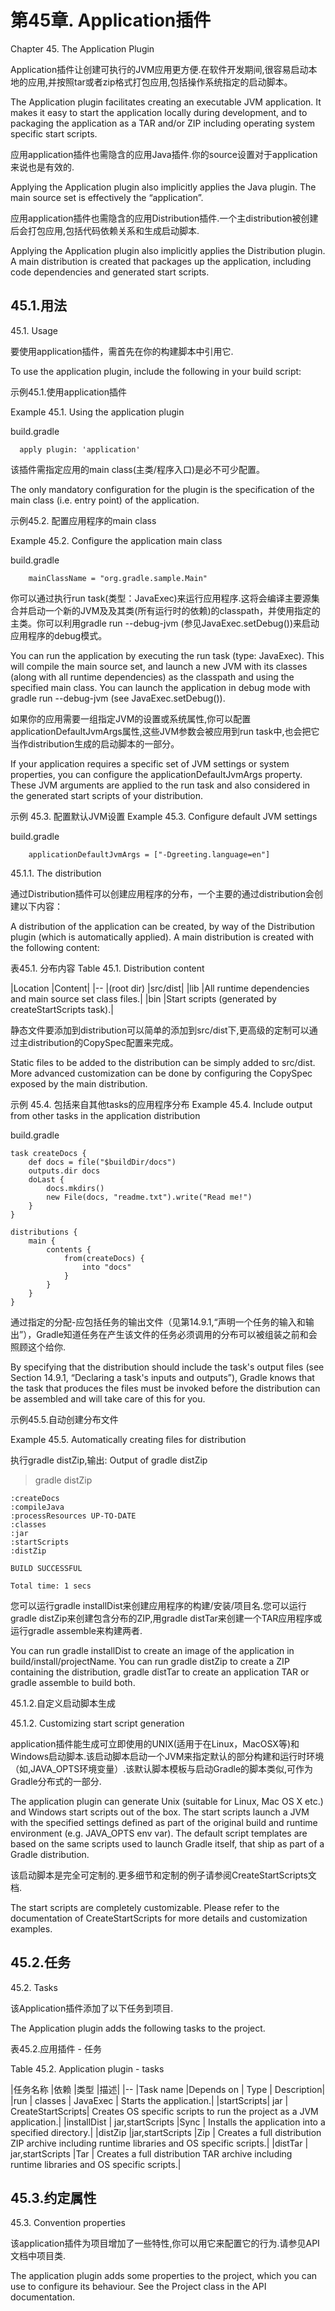 # **第45章. Application插件**

Chapter 45. The Application Plugin

Application插件让创建可执行的JVM应用更方便.在软件开发期间,很容易启动本地的应用,并按照tar或者zip格式打包应用,包括操作系统指定的启动脚本。

The Application plugin facilitates creating an executable JVM application. It makes it easy to start the application locally during development, and to packaging the application as a TAR and/or ZIP including operating system specific start scripts.

应用application插件也需隐含的应用Java插件.你的source设置对于application来说也是有效的.

Applying the Application plugin also implicitly applies the Java plugin. The main source set is effectively the “application”.

应用application插件也需隐含的应用Distribution插件.一个主distribution被创建后会打包应用,包括代码依赖关系和生成启动脚本.

Applying the Application plugin also implicitly applies the Distribution plugin. A main distribution is created that packages up the application, including code dependencies and generated start scripts.

## **45.1.用法**

45.1. Usage

要使用application插件，需首先在你的构建脚本中引用它.

To use the application plugin, include the following in your build script:

示例45.1.使用application插件

Example 45.1. Using the application plugin

build.gradle
```
  apply plugin: 'application'
```

该插件需指定应用的main class(主类/程序入口)是必不可少配置。

The only mandatory configuration for the plugin is the specification of the main class (i.e. entry point) of the application.

示例45.2. 配置应用程序的main class

Example 45.2. Configure the application main class

build.gradle
```
    mainClassName = "org.gradle.sample.Main"
```

你可以通过执行run task(类型：JavaExec)来运行应用程序.这将会编译主要源集合并启动一个新的JVM及及其类(所有运行时的依赖)的classpath，并使用指定的主类。你可以利用gradle run --debug-jvm (参见JavaExec.setDebug())来启动应用程序的debug模式。

You can run the application by executing the run task (type: JavaExec). This will compile the main source set, and launch a new JVM with its classes (along with all runtime dependencies) as the classpath and using the specified main class. You can launch the application in debug mode with gradle run --debug-jvm (see JavaExec.setDebug()).

如果你的应用需要一组指定JVM的设置或系统属性,你可以配置applicationDefaultJvmArgs属性,这些JVM参数会被应用到run task中,也会把它当作distribution生成的启动脚本的一部分。

If your application requires a specific set of JVM settings or system properties, you can configure the applicationDefaultJvmArgs property. These JVM arguments are applied to the run task and also considered in the generated start scripts of your distribution.

示例 45.3. 配置默认JVM设置
Example 45.3. Configure default JVM settings

build.gradle
```
    applicationDefaultJvmArgs = ["-Dgreeting.language=en"]
```

45.1.1. The distribution

通过Distribution插件可以创建应用程序的分布，一个主要的通过distribution会创建以下内容：

A distribution of the application can be created, by way of the Distribution plugin (which is automatically applied). A main distribution is created with the following content:

表45.1. 分布内容
Table 45.1. Distribution content

|Location	|Content|
|--
|(root dir)	|src/dist|
|lib	 |All runtime dependencies and main source set class files.|
|bin	 |Start scripts (generated by createStartScripts task).|

静态文件要添加到distribution可以简单的添加到src/dist下,更高级的定制可以通过主distribution的CopySpec配置来完成。

Static files to be added to the distribution can be simply added to src/dist. More advanced customization can be done by configuring the CopySpec exposed by the main distribution.

示例 45.4. 包括来自其他tasks的应用程序分布
Example 45.4. Include output from other tasks in the application distribution

build.gradle
```
task createDocs {
    def docs = file("$buildDir/docs")
    outputs.dir docs
    doLast {
        docs.mkdirs()
        new File(docs, "readme.txt").write("Read me!")
    }
}

distributions {
    main {
        contents {
            from(createDocs) {
                into "docs"
            }
        }
    }
}
```

通过指定的分配-应包括任务的输出文件（见第14.9.1,“声明一个任务的输入和输出”），Gradle知道任务在产生该文件的任务必须调用的分布可以被组装之前和会照顾这个给你.

By specifying that the distribution should include the task's output files (see Section 14.9.1, “Declaring a task's inputs and outputs”), Gradle knows that the task that produces the files must be invoked before the distribution can be assembled and will take care of this for you.

示例45.5.自动创建分布文件

Example 45.5. Automatically creating files for distribution

执行gradle distZip,输出:
Output of gradle distZip
> gradle distZip
```
:createDocs
:compileJava
:processResources UP-TO-DATE
:classes
:jar
:startScripts
:distZip

BUILD SUCCESSFUL

Total time: 1 secs
```

您可以运行gradle installDist来创建应用程序的构建/安装/项目名.您可以运行gradle distZip来创建包含分布的ZIP,用gradle distTar来创建一个TAR应用程序或运行gradle assemble来构建两者.

You can run gradle installDist to create an image of the application in build/install/projectName. You can run gradle distZip to create a ZIP containing the distribution, gradle distTar to create an application TAR or gradle assemble to build both.

45.1.2.自定义启动脚本生成

45.1.2. Customizing start script generation

application插件能生成可立即使用的UNIX(适用于在Linux，MacOSX等)和Windows启动脚本.该启动脚本启动一个JVM来指定默认的部分构建和运行时环境（如,JAVA_OPTS环境变量）.该默认脚本模板与启动Gradle的脚本类似,可作为Gradle分布式的一部分.

The application plugin can generate Unix (suitable for Linux, Mac OS X etc.) and Windows start scripts out of the box. The start scripts launch a JVM with the specified settings defined as part of the original build and runtime environment (e.g. JAVA_OPTS env var). The default script templates are based on the same scripts used to launch Gradle itself, that ship as part of a Gradle distribution.

该启动脚本是完全可定制的.更多细节和定制的例子请参阅CreateStartScripts文档.

The start scripts are completely customizable. Please refer to the documentation of CreateStartScripts for more details and customization examples.

## **45.2.任务**

45.2. Tasks

该Application插件添加了以下任务到项目.

The Application plugin adds the following tasks to the project.

表45.2.应用插件 - 任务

Table 45.2. Application plugin - tasks

|任务名称		|依赖				|类型 				|描述|
|--
|Task name		|Depends on		|	Type	|			Description|
|run		|		classes		|		JavaExec	|		Starts the application.|
|startScripts|	jar				|	CreateStartScripts|	Creates OS specific scripts to run the project as a JVM application.|
|installDist	|	jar,startScripts	|Sync			|	Installs the application into a specified directory.|
|distZip			|jar,startScripts	|Zip			|		Creates a full distribution ZIP archive including runtime libraries and OS specific scripts.|
|distTar		|	jar,startScripts	|Tar		|			Creates a full distribution TAR archive including runtime libraries and OS specific scripts.|


## **45.3.约定属性**

45.3. Convention properties

该application插件为项目增加了一些特性,你可以用它来配置它的行为.请参见API文档中项目类.

The application plugin adds some properties to the project, which you can use to configure its behaviour. See the Project class in the API documentation.

